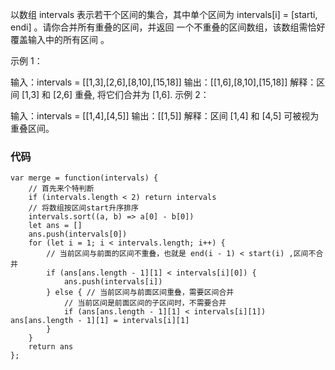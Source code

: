 以数组 intervals 表示若干个区间的集合，其中单个区间为 intervals[i] = [starti, endi] 。请你合并所有重叠的区间，并返回 一个不重叠的区间数组，该数组需恰好覆盖输入中的所有区间 。

示例 1：

输入：intervals = [[1,3],[2,6],[8,10],[15,18]]
输出：[[1,6],[8,10],[15,18]]
解释：区间 [1,3] 和 [2,6] 重叠, 将它们合并为 [1,6].
示例 2：

输入：intervals = [[1,4],[4,5]]
输出：[[1,5]]
解释：区间 [1,4] 和 [4,5] 可被视为重叠区间。

### 代码
```
var merge = function(intervals) {
    // 首先来个特判断
    if (intervals.length < 2) return intervals
    // 将数组按区间start升序排序
    intervals.sort((a, b) => a[0] - b[0])
    let ans = []
    ans.push(intervals[0])
    for (let i = 1; i < intervals.length; i++) {
        // 当前区间与前面的区间不重叠，也就是 end(i - 1) < start(i) ,区间不合并
        if (ans[ans.length - 1][1] < intervals[i][0]) {
            ans.push(intervals[i])
        } else { // 当前区间与前面区间重叠，需要区间合并
            // 当前区间是前面区间的子区间时，不需要合并
            if (ans[ans.length - 1][1] < intervals[i][1]) ans[ans.length - 1][1] = intervals[i][1] 
        }
    }
    return ans
};
```
